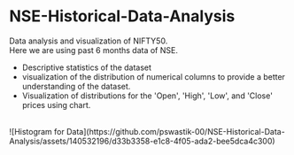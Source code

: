 # NSE-Historical-Data-Analysis
Data analysis and visualization of NIFTY50.
<br>
Here we are using past 6 months data of NSE.
<br>
<ul><li>Descriptive statistics of the dataset</li>
<li>visualization of  the distribution of numerical columns to provide a better understanding of the dataset.</li>
<li>Visualization of distributions for the 'Open', 'High', 'Low', and 'Close' prices using chart.</li></ul>
<br>
![Histogram for Data](https://github.com/pswastik-00/NSE-Historical-Data-Analysis/assets/140532196/d33b3358-e1c8-4f05-ada2-bee5dca4c300)
